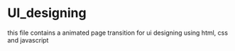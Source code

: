 # UI_designing
this file contains a animated page transition for ui designing using html, css and javascript
